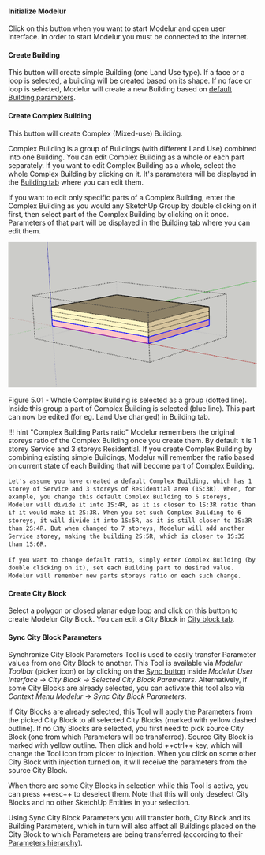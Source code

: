 #### Initialize Modelur ####
Click on this button when you want to start Modelur and open user interface. In order to start Modelur you must be connected to the internet.

#### Create Building ####
This button will create simple Building (one Land Use type). If a face or a loop is selected, a building will be created based on its shape. If no face or loop is selected, Modelur will create a new Building based on [default Building parameters](whole_plot#default-building-parameters).

#### Create Complex Building ####
This button will create Complex (Mixed-use) Building.

Complex Building is a group of Buildings (with different Land Use) combined into one Building. You can edit Complex Building as a whole or each part separately. If you want to edit Complex Building as a whole, select the whole Complex Building by clicking on it. It's parameters will be displayed in the [Building tab](building) where you can edit them.

If you want to edit only specific parts of a Complex Building, enter the Complex Building as you would any SketchUp Group by double clicking on it first, then select part of the Complex Building by clicking on it once. Parameters of that part will be displayed in the [Building tab](building) where you can edit them.

![Complex Building part](../img/complex_building_parts.png)
<figcaption>Figure 5.01 - Whole Complex Building is selected as a group (dotted line). Inside this group a part of Complex Building
is selected (blue line). This part can now be edited (for eg. Land Use changed) in Building tab.</figcaption>

!!! hint "Complex Building Parts ratio"
    Modelur remembers the original storeys ratio of the Complex Building once you create them. By default it is 1 storey Service and 3 storeys Residential. If you create Complex Building by combining existing simple Buildings, Modelur will remember the ratio based on current state of each Building that will become part of Complex Building.
    
    Let's assume you have created a default Complex Building, which has 1 storey of Service and 3 storeys of Residential area (1S:3R). When, for example, you change this default Complex Building to 5 storeys, Modelur will divide it into 1S:4R, as it is closer to 1S:3R ratio than if it would make it 2S:3R. When you set such Complex Building to 6 storeys, it will divide it into 1S:5R, as it is still closer to 1S:3R than 2S:4R. But when changed to 7 storeys, Modelur will add another Service storey, making the building 2S:5R, which is closer to 1S:3S than 1S:6R.
     
    If you want to change default ratio, simply enter Complex Building (by double clicking on it), set each Building part to desired value. Modelur will remember new parts storeys ratio on each such change.   

#### Create City Block ####
Select a polygon or closed planar edge loop and click on this button to create Modelur City Block. You can edit a City Block in [City block tab](city_block).

#### Sync City Block Parameters ####

Synchronize City Block Parameters Tool is used to easily transfer Parameter values from one City Block to another. This Tool is available via _Modelur Toolbar_ (picker icon) or by clicking on the [Sync button](city_block/#buttons) inside _Modelur User Interface → City Block → Selected City Block Parameters_. Alternatively, if some City Blocks are already selected, you can activate this tool also via _Context Menu Modelur → Sync City Block Parameters_.

If City Blocks are already selected, this Tool will apply the Parameters from the picked City Block to all selected City Blocks (marked with yellow dashed outline). If no City Blocks are selected, you first need to pick source City Block (one from which Parameters will be transferred). Source City Block is marked with yellow outline. Then click and hold ++ctrl++ key, which will change the Tool icon from picker to injection. When you click on some other City Block with injection turned on, it will receive the parameters from the source City Block.

When there are some City Blocks in selection while this Tool is active, you can press ++esc++ to deselect them. Note that this will only deselect City Blocks and no other SketchUp Entities in your selection.

Using Sync City Block Parameters you will transfer both, City Block and its Building Parameters, which in turn will also affect all Buildings placed on the City Block to which Parameters are being transferred (according to their [Parameters hierarchy](/quickstart/#step-3-changing-the-parameters)).
